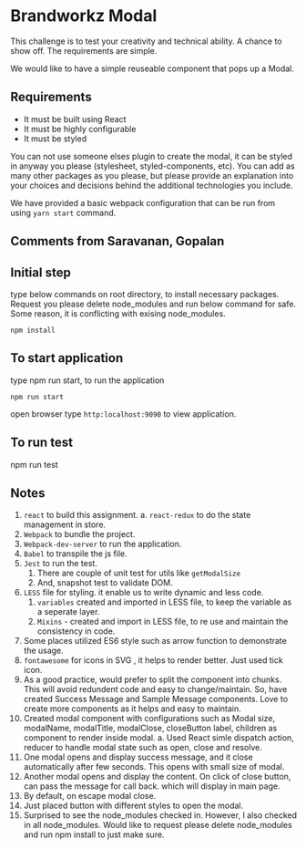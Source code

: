 # Brandworkz Modal

This challenge is to test your creativity and technical ability.  A chance to show off. The requirements are simple.

We would like to have a simple reuseable component that pops up a Modal.

## Requirements

* It must be built using React
* It must be highly configurable
* It must be styled

You can not use someone elses plugin to create the modal, it can be styled in anyway you please (stylesheet, styled-components, etc).
You can add as many other packages as you please, but please provide an explanation into your choices and decisions behind the additional technologies you include.

We have provided a basic webpack configuration that can be run from using `yarn start` command.

## Comments from Saravanan, Gopalan

## Initial step

type below commands on root directory, to install necessary packages. Request you please delete node_modules and run below command for safe. Some reason, it is conflicting with exising node_modules. 

```npm install```

## To start application

type npm run start, to run the application

``` npm run start ```

open browser type ```http:localhost:9090``` to view application.

## To run test

npm run test 

## Notes 

1. `react` to build this assignment.
    a. `react-redux` to do the state management in store.
2. `Webpack` to bundle the project. 
3. `Webpack-dev-server` to run the application. 
4. `Babel` to transpile the js file.
5. `Jest` to run the test.
    1. There are couple of unit test for utils like `getModalSize`
    2. And, snapshot test to validate DOM.
6. `LESS` file for styling. it enable us to write dynamic and less code.
    1. `variables` created and imported in LESS file, to keep the variable as a seperate layer.
    2. `Mixins` - created and import in LESS file, to re use and maintain the consistency in code.
7. Some places utilized ES6 style such as arrow function to demonstrate the usage.
8. `fontawesome` for icons in SVG , it helps to render better. Just used tick icon.
9. As a good practice, would prefer to split the component into chunks. This will avoid redundent code and easy to change/maintain. So, have created Success Message and Sample Message components. Love to create more components as it helps and easy to maintain.
10. Created modal component with configurations such as Modal size, modalName, modalTitle, modalClose, closeButton label, children as component to render inside modal.
    a. Used React simle dispatch action, reducer to handle modal state such as open, close and resolve. 
11. One modal opens and display success message, and it close automatically after few seconds. This opens with small size of modal.
12. Another modal opens and display the content. On click of close button, can pass the message for call back. which will display in main page.
13. By default, on escape modal close.
14. Just placed button with different styles to open the modal.
15. Surprised to see the node_modules checked in. However, I also checked in all node_modules. Would like to request please delete node_modules and run npm install to just make sure.

